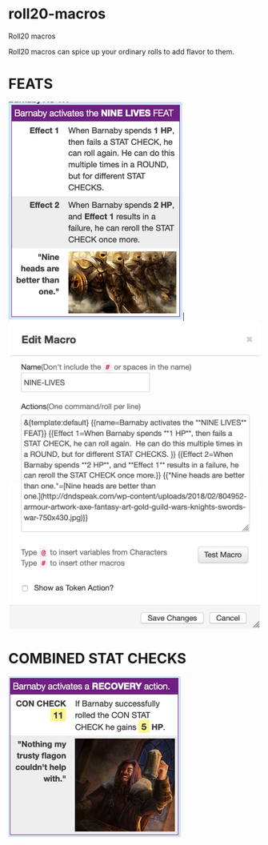 # roll20-macros
Roll20 macros

Roll20 macros can spice up your ordinary rolls to add flavor to them.

# **FEATS**
![Nine Lives](https://github.com/2533001180/roll20-macros/blob/master/nine-lives-feat.png)|![Nine Lives Macro](https://github.com/2533001180/roll20-macros/blob/master/nine-lives-macro.png)

# **COMBINED STAT CHECKS**
![Recovery](https://github.com/2533001180/roll20-macros/blob/master/recovery-rolls.png)
